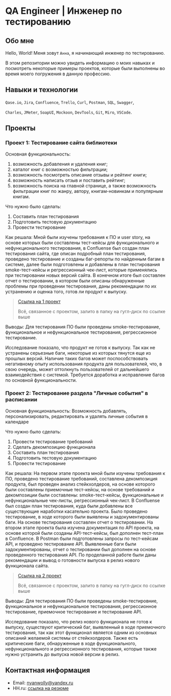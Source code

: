 # QA Engineer | Инженер по тестированию

## Обо мне
Hello, World! Меня зовут ``Анна``, я начинающий инженер по тестированию. 

В этом репозитории можно увидеть информацию о моих навыках и посмотреть некоторые примеры проектов, которые были выполнены во время моего погружения в данную профессию.

## Навыки и технологии
``Qase.io``, ``Jira``, ``Confluence``, ``Trello``, ``Curl``, ``Postman``, ``SQL``, ``Swagger``, 

``Charles``, ``JMeter``, ``SoapUI``, ``Mockoon``, ``DevTools``, ``Git``, ``Miro``, ``VSCode``.

## Проекты
### Проект 1: Тестирование сайта библиотеки

Основная функциональность:
1. возможность добавления и удаления книг;
2. каталог книг с возможностью фильтрации;
3. возможность посмотреть описание отзывы и рейтинг книги;
4. возможность написать отзыв и поставить рейтинг;
5. возможность поиска на главной странице, а также возможность фильтрации книг по жанру, автору, книгам-новинкам и популярным книгам.


Что нужно было сделать:
1. Составить план тестирования
2. Подготовить тестовую документацию
3. Провести тестирование


Как решала: Мной были изучены требования к ПО и user story, на основе которых были составлены тест-кейсы для функционального и нефункционального тестирования, в Confluense был создан план тестирования сайта, где описан подробный план тестирования, проведено тестирование и созданы баг-репорты по найденным багам в системе, далее были подготовлены и добавлены в план тестирования smoke-тест-кейсы и регрессионный чек-лист, которые применялись при тестировании новых версий сайта. В конечном итоге был составлен отчет о тестировании, в котором были описаны обнаруженные проблемы при проведении тестирования, даны рекомендации по их устранению и оценка того, готов ли продукт к выпуску.

> [Ссылка на 1 проект](https://drive.google.com/drive/folders/1dbY8lap2KCIU_pGDOgJVRspZsFf34z_4?usp=drive_link)
> 
> Всё, связанное с проектом, залито в папку на гугл-диск по ссылке выше


Выводы: Для тестирования ПО были проведены smoke-тестирование, функциональное и нефункциональное тестирования, регрессионное тестирование. 

Исследование показало, что продукт не готов к выпуску. Так как не устранены серьезные баги, некоторые из которых тянутся еще из прошлых версий. Наличие таких багов может поспособствовать негативному опыту использования продукта для пользователей, что, в свою очередь, может оттолкнуть пользователей от дальнейшего взаимодействия с системой. Требуется доработка и исправление багов по основной функциональности.

### Проект 2: Тестирование раздела "Личные события" в расписании

Основная функциональность: Возможность добавлять, персонализировать, редактировать и удалять личные события в календаре


Что нужно было сделать:
1. Провести тестирование требований
2. Сделать декомпозицию функционала
3. Составить план тестирования
4. Подготовить тестовую документацию
5. Провести тестирование


Как решала: На первом этапе проекта мной были изучены требования к ПО, проведено тестирование требований, составлена декомпозиция продукта, был проведен анализ стейкхолдеров, на основе которого были составлены приемочные тест-кейсы, на основе требований и декомпозиции были составлены: smoke-тест-кейсы, функциональные и нефункциональные чек-листы, регрессионный чек-лист. В Confluense был создан план тестирования, куда были добавлены все существующие наработки касательно проекта. Было проведено тестирование, в ходе которого были выявлены и задокументированы баги. На основе тестирования составлен отчет о тестировании. На втором этапе проекта была изучена документация по API проекта, на основе которой были созданы API-тест-кейсы, был дополнен тест-план в Confluence. В Postman были подготовлены запросы по тест-кейсам API, и проведено тестирование API. Выявленные баги были задокументированы, отчет о тестировании был дополнен на основе проведенного тестирования API. По проделанной работе были даны рекомендации и вывод о готовности выпуска в релиз нового функционала сайта.

> [Ссылка на 2 проект](https://drive.google.com/drive/folders/1Ggi3XJ5kSsHhTdLnk6UTQVe4EMrqC0_8?usp=drive_link)
> 
> Всё, связанное с проектом, залито в папку на гугл-диск по ссылке выше


Выводы: Для тестирования ПО были проведены smoke-тестировние, функциональное и нефункциональное тестирования, регрессионное тестирование, приемочное тестирование и тестирование API.

Исследование показало, что релиз нового функционала не готов к выпуску, существуют критический баг, выявленный в ходе приемочного тестирования, так как этот функционал является одним из основных описаний желаемой системы от стейкхолдеров. Также есть критические баги, обнаруженные в ходе функционального, нефункционального и регрессионного тестирования, которые также нужно устранить до выпуска новой версии в релиз.


## Контактная информация
- Email: nyanwolly@yandex.ru
- HH.ru: [ссылка на резюме](https://hh.ru/resume/13fc700eff0715936a0039ed1f34644759636d?from=share_ios)


